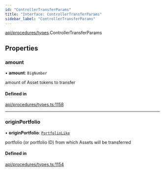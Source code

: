 ```yaml
---
id: "ControllerTransferParams"
title: "Interface: ControllerTransferParams"
sidebar_label: "ControllerTransferParams"
---
```


[api/procedures/types](../../../../../modules/API/Procedures/Types/Types.md).ControllerTransferParams

## Properties

### amount

• **amount**: `BigNumber`

amount of Asset tokens to transfer

#### Defined in

[api/procedures/types.ts:1158](https://github.com/PolymeshAssociation/polymesh-sdk/blob/8a9e72221/src/api/procedures/types.ts#L1158)

___

### originPortfolio

• **originPortfolio**: [`PortfolioLike`](../../../../../modules/API/Entities/Types/Types.md#portfoliolike)

portfolio (or portfolio ID) from which Assets will be transferred

#### Defined in

[api/procedures/types.ts:1154](https://github.com/PolymeshAssociation/polymesh-sdk/blob/8a9e72221/src/api/procedures/types.ts#L1154)
